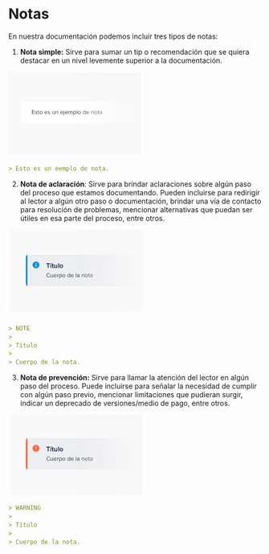 # Notas
En nuestra documentación podemos incluir tres tipos de notas:

1. **Nota simple:** Sirve para sumar un tip o recomendación que se quiera destacar en un nivel levemente superior a la documentación. 

![nota-simple](/images/style-guide/nota-simple.png)

```markdown
> Esto es un eemplo de nota.
```

2. **Nota de aclaración**: Sirve para brindar aclaraciones sobre algún paso del proceso que estamos documentando. Pueden incluirse para redirigir al lector a algún otro paso o documentación, brindar una vía de contacto para resolución de problemas, mencionar alternativas que puedan ser útiles en esa parte del proceso, entre otros.

![nota-de-aclaracion](/images/style-guide/nota-aclaracion.png)

```markdown
> NOTE
>
> Título
>
> Cuerpo de la nota.
```

3. **Nota de prevención:** Sirve para llamar la atención del lector en algún paso del proceso. Puede incluirse para señalar la necesidad de cumplir con algún paso previo, mencionar limitaciones que pudieran surgir, indicar un deprecado de versiones/medio de pago, entre otros.

![nota-de-prevencion](/images/style-guide/warning-note.png)

```markdown
> WARNING
>
> Título
>
> Cuerpo de la nota.
```

